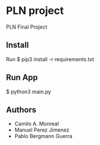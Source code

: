 # PLN project
PLN Final Project

## Install
Run 
$ pip3 install -r requirements.txt

## Run App
$ python3 main.py

## Authors
 * Camilo A. Monreal
 * Manuel Perez Jimenez
 * Pablo Bergmann Guerra

